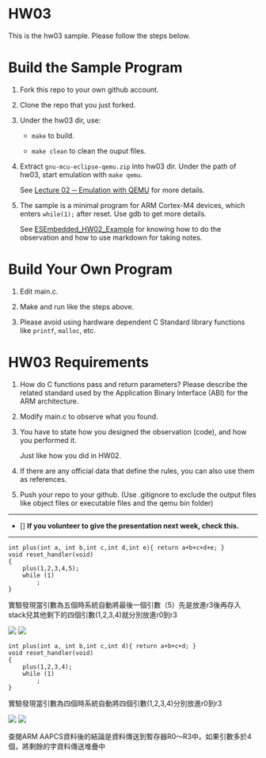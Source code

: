 HW03
===
This is the hw03 sample. Please follow the steps below.

# Build the Sample Program

1. Fork this repo to your own github account.

2. Clone the repo that you just forked.

3. Under the hw03 dir, use:

	* `make` to build.

	* `make clean` to clean the ouput files.

4. Extract `gnu-mcu-eclipse-qemu.zip` into hw03 dir. Under the path of hw03, start emulation with `make qemu`.

	See [Lecture 02 ─ Emulation with QEMU] for more details.

5. The sample is a minimal program for ARM Cortex-M4 devices, which enters `while(1);` after reset. Use gdb to get more details.

	See [ESEmbedded_HW02_Example] for knowing how to do the observation and how to use markdown for taking notes.

# Build Your Own Program

1. Edit main.c.

2. Make and run like the steps above.

3. Please avoid using hardware dependent C Standard library functions like `printf`, `malloc`, etc.

# HW03 Requirements

1. How do C functions pass and return parameters? Please describe the related standard used by the Application Binary Interface (ABI) for the ARM architecture.

2. Modify main.c to observe what you found.

3. You have to state how you designed the observation (code), and how you performed it.

	Just like how you did in HW02.

3. If there are any official data that define the rules, you can also use them as references.

4. Push your repo to your github. (Use .gitignore to exclude the output files like object files or executable files and the qemu bin folder)

[Lecture 02 ─ Emulation with QEMU]: http://www.nc.es.ncku.edu.tw/course/embedded/02/#Emulation-with-QEMU
[ESEmbedded_HW02_Example]: https://github.com/vwxyzjimmy/ESEmbedded_HW02_Example

--------------------

- [] **If you volunteer to give the presentation next week, check this.**

--------------------

```cpp=
int plus(int a, int b,int c,int d,int e){ return a+b+c+d+e; }
void reset_handler(void)
{
	plus(1,2,3,4,5);
	while (1)
		;
}
```
實驗發現當引數為五個時系統自動將最後一個引數（5）先是放進r3後再存入stack兒其他剩下的四個引數(1,2,3,4)就分別放進r0到r3

![](https://i.imgur.com/xoSGyuf.png)
![](https://i.imgur.com/MXIgsfB.png)


```cpp=
int plus(int a, int b,int c,int d){ return a+b+c+d; }
void reset_handler(void)
{
	plus(1,2,3,4);
	while (1)
		;
}

```

實驗發現當引數為四個時系統自動將四個引數(1,2,3,4)分別放進r0到r3

![](https://i.imgur.com/3U9YDPn.png)
![](https://i.imgur.com/RFLU1vY.png)

查閱ARM AAPCS資料後的結論是資料傳送到暫存器R0～R3中。如果引數多於4個，將剩餘的字資料傳送堆疊中
